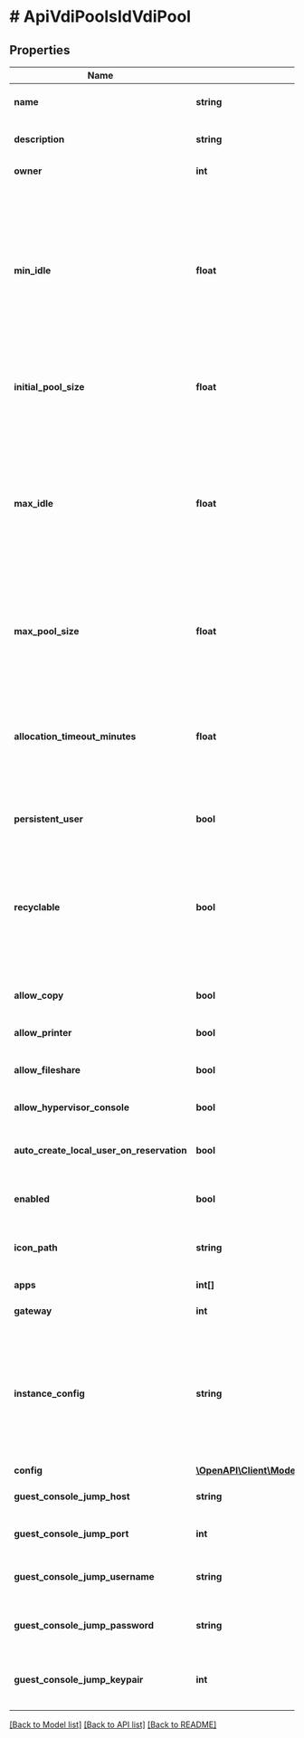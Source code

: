 # # ApiVdiPoolsIdVdiPool

## Properties

Name | Type | Description | Notes
------------ | ------------- | ------------- | -------------
**name** | **string** | Virtual Desktop name | [optional]
**description** | **string** | Virtual Desktop description | [optional]
**owner** | **int** | Owner (User) ID | [optional]
**min_idle** | **float** | Min Idle - Sets the minimum number of idle instances on standby in the pool. The pool will always try to maintain this number of available instances on standby. | [optional]
**initial_pool_size** | **float** | The initial size of the pool to be allocated on creation | [optional]
**max_idle** | **float** | Sets the maximum number of idle instances on standby in the pool. If the number of idle instances supersedes this, the pool will start removing instances | [optional]
**max_pool_size** | **float** | Max limit on number of allocations and instances within the pool. | [optional]
**allocation_timeout_minutes** | **float** | Time (in minutes) after a user disconnects before an allocation is recycled or shutdown depending on persistence. | [optional]
**persistent_user** | **bool** | Persistent Desktop Pool | [optional] [default to false]
**recyclable** | **bool** | Recyclable VDI Pools only work with cloud types that support snapshot management (i.e. Vmware, Nutanix, VCD) | [optional] [default to false]
**allow_copy** | **bool** | Allow copy from desktop | [optional] [default to false]
**allow_printer** | **bool** | Allow local printers from Desktop | [optional] [default to false]
**allow_fileshare** | **bool** | Allow File Share | [optional] [default to false]
**allow_hypervisor_console** | **bool** | Allow hypervisor console | [optional] [default to false]
**auto_create_local_user_on_reservation** | **bool** | Auto create local user upon reservation | [optional] [default to false]
**enabled** | **bool** | Can be used to enable or disable the VDI pool | [optional] [default to true]
**icon_path** | **string** | The relative location of an icon image | [optional]
**apps** | **int[]** | Array of VDI App IDs | [optional]
**gateway** | **int** | VDI Gateway ID | [optional]
**instance_config** | **string** | Instance Config JSON. Passing as a string will preserve property order.  See &#x60;config&#x60; object for required values. | [optional]
**config** | [**\OpenAPI\Client\Model\ApiVdiPoolsIdVdiPoolConfig**](ApiVdiPoolsIdVdiPoolConfig.md) |  | [optional]
**guest_console_jump_host** | **string** | Guest Console Jump Host | [optional]
**guest_console_jump_port** | **int** | Guest Console Jump Port | [optional]
**guest_console_jump_username** | **string** | Guest Console Jump Username | [optional]
**guest_console_jump_password** | **string** | Guest Console Jump Password | [optional]
**guest_console_jump_keypair** | **int** | Guest Console Jump Key Pair. see &#x60;Key Pair&#x60; | [optional]

[[Back to Model list]](../../README.md#models) [[Back to API list]](../../README.md#endpoints) [[Back to README]](../../README.md)
